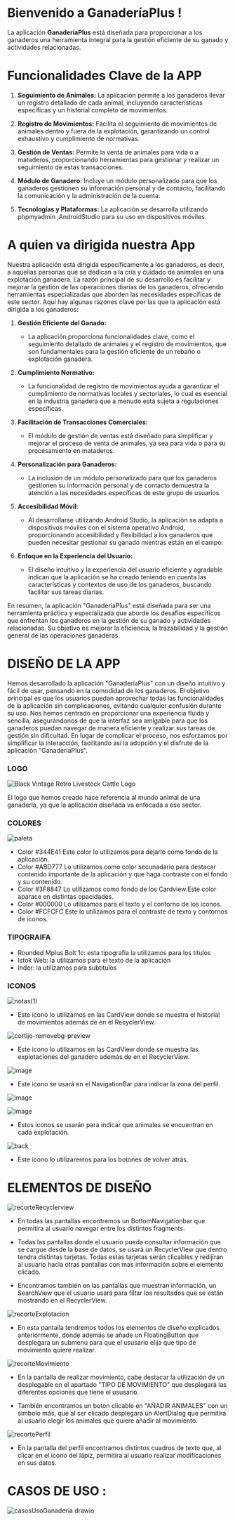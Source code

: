 # Bienvenido a GanaderíaPlus !

La aplicación **GanaderíaPlus** está diseñada para proporcionar a los ganaderos una herramienta integral para la gestión eficiente de su ganado y actividades relacionadas.

# Funcionalidades Clave de la APP



1. **Seguimiento de Animales:**
	La aplicación permite a los ganaderos llevar un registro  detallado de cada animal, incluyendo características específicas y un historial completo de movimientos.

2. **Registro de Movimientos:**
	 Facilita el seguimiento de movimientos de animales dentro y fuera de la explotación, garantizando un control exhaustivo y cumplimiento de normativas.

3. **Gestión de Ventas:**
	 Permite la venta de animales para vida o a mataderos, proporcionando herramientas para gestionar y realizar un seguimiento de estas transacciones.

4. **Módulo de Ganadero:**
	Incluye un módulo personalizado para que los ganaderos gestionen su información personal y de contacto, facilitando la comunicación y la administración de la cuenta.

5. **Tecnologías y Plataformas:** 
	La aplicación se desarrolla utilizando phpmyadmin ,AndroidStudio para su uso en dispositivos móviles.


# A quien va dirigida nuestra App
Nuestra aplicación está dirigida específicamente a los ganaderos, es decir, a aquellas personas que se dedican a la cría y cuidado de animales en una explotación ganadera. La razón principal de su desarrollo es facilitar y mejorar la gestión de las operaciones diarias de los ganaderos, ofreciendo herramientas especializadas que aborden las necesidades específicas de este sector. Aquí hay algunas razones clave por las que la aplicación está dirigida a los ganaderos:

1.  **Gestión Eficiente del Ganado:**
    
    -   La aplicación proporciona funcionalidades clave, como el seguimiento detallado de animales y el registro de movimientos, que son fundamentales para la gestión eficiente de un rebaño o explotación ganadera.
2.  **Cumplimiento Normativo:**
    
    -   La funcionalidad de registro de movimientos ayuda a garantizar el cumplimiento de normativas locales y sectoriales, lo cual es esencial en la industria ganadera que a menudo está sujeta a regulaciones específicas.
3.  **Facilitación de Transacciones Comerciales:**
    
    -   El módulo de gestión de ventas está diseñado para simplificar y mejorar el proceso de venta de animales, ya sea para vida o para su procesamiento en mataderos.
4.  **Personalización para Ganaderos:**
    
    -   La inclusión de un módulo personalizado para que los ganaderos gestionen su información personal y de contacto demuestra la atención a las necesidades específicas de este grupo de usuarios.
5.  **Accesibilidad Móvil:**
    
    -   Al desarrollarse utilizando Android Studio, la aplicación se adapta a dispositivos móviles con el sistema operativo Android, proporcionando accesibilidad y flexibilidad a los ganaderos que pueden necesitar gestionar su ganado mientras están en el campo.
6.  **Enfoque en la Experiencia del Usuario:**
    
    -   El diseño intuitivo y la experiencia del usuario eficiente y agradable indican que la aplicación se ha creado teniendo en cuenta las características y contextos de uso de los ganaderos, buscando facilitar sus tareas diarias.

En resumen, la aplicación "GanaderíaPlus" está diseñada para ser una herramienta práctica y especializada que aborde los desafíos específicos que enfrentan los ganaderos en la gestión de su ganado y actividades relacionadas. Su objetivo es mejorar la eficiencia, la trazabilidad y la gestión general de las operaciones ganaderas.

# DISEÑO DE LA APP

Hemos desarrollado la aplicación "GanaderíaPlus" con un diseño intuitivo y fácil de usar, pensando en la comodidad de los ganaderos. El objetivo principal es que los usuarios puedan aprovechar todas las funcionalidades de la aplicación sin complicaciones, evitando cualquier confusión durante su uso. Nos hemos centrado en proporcionar una experiencia fluida y sencilla, asegurándonos de que la interfaz sea amigable para que los ganaderos puedan navegar de manera eficiente y realizar sus tareas de gestión sin dificultad. En lugar de complicar el proceso, nos esforzamos por simplificar la interacción, facilitando así la adopción y el disfrute de la aplicación "GanaderíaPlus".

### LOGO

![Black Vintage Retro Livestock Cattle Logo](https://github.com/Ach2290/Ganaderia-/assets/132547490/6a167c85-88bf-4c53-9e3a-b41c704c7fbb)

El logo que hemos creado hace referencia al mundo animal de una ganaderia, ya que la aplicación diseñada va enfocada a ese sector.


### COLORES

![paleta](https://github.com/Ach2290/Ganaderia-/assets/132547490/c529d9d0-cd89-48dd-ac4a-4372f5269643)

- Color #344E41 Este color lo utilizamos para dejarlo como fondo de la aplicación.
- Color #ABD777 Lo utilizamos como color secunadario para destacar contenido importante de la aplicación y que haga contraste con el fondo y su contenido.
- Color #3F8847 Lo utilizamos como fondo de los Cardview.Este color aparace en distintas opacidades. 
- Color #000000 Lo utilizamos para el texto y el contorno de los iconos.
- Color #FCFCFC Este lo utilizamos para el contraste de texto y contornos de iconos.

### TIPOGRAIFA

- Rounded Mplus Bolt 1c: esta tipografia la utilizamos para los titulos
- Istok Web: la utilizamos para el texto de la aplicación 
- Inder: la utilizamos para subtitulos

### ICONOS

![notas(1)](https://github.com/Ach2290/Ganaderia-/assets/132547490/d60a0b6a-91e3-46a7-ac3f-f6bcddbb60b8)

- Este icono lo utilizamos en las CardView donde se muestra el historial de movimientos además de en el RecyclerView.
  
![cortijo-removebg-preview](https://github.com/Ach2290/Ganaderia-/assets/132547490/6b346c5d-1999-4564-ae2d-d5188cfe7650)

- Este icono lo utilizamos en las CardView donde se muestra las explotaciones del ganadero además de en el RecyclerView.
  
![image](https://github.com/Ach2290/Ganaderia-/assets/132547643/fb6a62a2-1c7e-42ea-a512-5536c1dfc249)

- Este icono se usará en el NavigationBar para indicar la zona del perfil.
  
![image](https://github.com/Ach2290/Ganaderia-/assets/132547643/a42ed083-7884-45ad-9bb2-fc0048bcad0e)

![image](https://github.com/Ach2290/Ganaderia-/assets/132547643/19d46787-4a76-47e6-b605-f900f632b826)

- Estos iconos se usarán para indicar que animales se encuentran en cada explotación.
  
![back](https://github.com/Ach2290/Ganaderia-/assets/132547643/01e1d784-a976-4ca6-bddf-ac759540cda2)

- Este icono lo utilizaremos para los botones de volver atrás.

# ELEMENTOS DE DISEÑO

![recorteRecyclerview](https://github.com/Ach2290/Ganaderia-/assets/132547643/fda962ca-40af-4619-bb8d-5b61f9391f94)

- En todas las pantallas encontremos un BottomNavigationbar que permitira al usuario navegar entre los distintos fragments.

- Todas las pantallas donde el usuario pueda consultar información que se cargue desde la base de datos, se usará un RecyclerView que dentro tendra distintas tarjetas. Todas estas tarjetas serán clicables y redijiran al usuario hacia otras pantallas con mas información sobre el elemento clicado.

- Encontramos también en las pantallas que muestran información, un SearchView que el usuario usará para filtar los resultados que se están mostrando en el RecyclerView.

![recorteExplotacion](https://github.com/Ach2290/Ganaderia-/assets/132547643/ed847a3f-84fd-4095-9154-4cde604add8e)

- En esta pantalla tendremos todos los elementos de diseño explicados anteriormente, donde además se añade un FloatingButton que desplegara un submenú para que el ususario elija que tipo de movimiento quiere realizar.

![recorteMovimiento](https://github.com/Ach2290/Ganaderia-/assets/132547643/f4ad5cf5-f490-4563-8510-e76ccc45007d)

- En la pantalla de realizar movimiento, cabe destacar la utilización de un desplegable en el apartado "TIPO DE MOVIMIENTO" que desplegará las diferentes opciones que tiene el ususario.

- También encontramos un boton clicable en "AÑADIR ANIMALES" con un simbolo más, que al ser clicado desplegara un AlertDialog que permitira al usuario elegir los animales que quiere añadir al movimiento.

![recortePerfil](https://github.com/Ach2290/Ganaderia-/assets/132547643/ea3a31d6-e4b1-48bf-b69a-730c57c997ce)

- En la pantalla del perfil encontramos distintos cuadros de texto que, al clicar en el icono del lápiz, permitira al usuario realizar modificaciones en sus datos.


# CASOS DE USO :

![casosUsoGanaderia drawio](https://github.com/Ach2290/Ganaderia-/assets/132547490/0d464f7f-aa90-40ac-8fee-5d9a0e9ab2cd)

